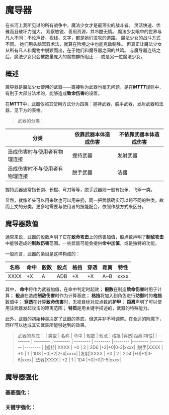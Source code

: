# 魔导器

在长河上我所见过的所有战争中，魔法少女才是最顶尖的战斗者。
灵活快速、优雅而且破坏力强大。
观察敏锐、善用资源，并冷酷无情。
魔法少女眼中的世界与凡人不同：不论声音、视线、文字，都是她们进攻的道路。
魔法少女的战斗方式不同。
她们用头脑驾驭术法，就算在险境之中也能克敌制胜。
但真正让魔法少女从所有凡人和魔物中脱颖而出，在于她们和魔导器之间的共鸣。
与魔导器连结之后，魔法少女只会被数量庞大的魔物群所阻止……或是另一位魔法少女。

## 概述

魔导器是魔法少女使用的武器——直接称为武器也毫无问题，是在***MTTT***规则中，有别于大部分法术的，能够造成**致命伤害**的设置。



在**MTTT**中，武器依照其使用方式分为四类：握持武器，脱手武器，发射武器和法器。见下方的表格。


>武器的分类：

| 分类     | 依靠武器本体造成伤害 | 不依靠武器本体造成伤害 |
| -------- | -------- | -------- | 
| 造成伤害时与使用者有物理连接 | 握持武器 | 发射武器 |
| 造成伤害时不与使用者有物理连接 | 脱手武器 | 法器 |

握持武器通常指长剑、长棍、弯刀等等，脱手武器则一般有投矛、飞斧一类。

显然，就像斧头可以用来砍也可以用来扔，同一把武器确实可以跨不同的种类。故而上文的分类，更多地需要与使用者的技能配合，依照作战方式来区分。

## 魔导器数值

通常来说，武器的骰数声明了它在**致命攻击**上的伤害加值，骰点数声明了**制敌攻击**中能够造成的**制敌伤害**范围。一些武器可能会提供**命中加值**，或是独特的功能。

一般而言，武器的条目是这样构成的：

| 名称     | 命中 | 骰数 | 骰点 | 格挡 |穿透|距离|特性|
| -------- | -------- | -------- | -------- |-------- |-------- |-------- |-------- |
| XXXX | +X   | A      | ADB   |+X|+X|A~B|xxxx|


其中，
**命中**将作为武器加值，在命中判定时起效；
**骰数**在制造**致命伤害**时用于计算；
**骰点**在造成**制敌伤害**时作为计算基底；
**格挡**将加入到角色进行**防御**时的**格挡**数值中；
**穿透**在计算**致命伤害**时，无视目标对应点数的**护甲**；
**距离**声明了可以使用该武器发起攻击的距离范围；
**特质**是用关键字描述的，武器的特殊能力。


此外，武器的初始种类决定了武器的基底，但这并非不可调整。在合适的附魔下，同样可以达成其它武装所能够达到的效果。

>武器的基底：
| 类型      | 名称     | 命中 | 骰数 | 骰点 | 格挡 |穿透|距离|特性|
| -------- | -------- | -------- | -------- | -------- |-------- |-------- |-------- |-------- |
|握持| XXXX | +0   | 2      | 2D6   |+2|+0|0-3|xxxx|
|脱手|XXXX | +0   | 1      | 1D8   |+0|+2|2-4|xxxx|
|发射|XXXX | +0   | 2      | 2D4   |+0|+1|3-6|xxxx|
|法器|XXXX | +2   | 1      | 1D4   |+0|+0|1-5|xxxx|

## 魔导器强化


### 基底强化：


### 关键字强化：


